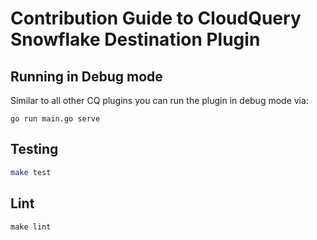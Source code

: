 # Contribution Guide to CloudQuery Snowflake Destination Plugin

## Running in Debug mode

Similar to all other CQ plugins you can run the plugin in debug mode via:

```
go run main.go serve
```

## Testing

```bash
make test
```

## Lint

```
make lint
```
